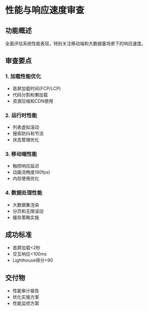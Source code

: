 # 性能与响应速度审查

## 功能概述
全面评估系统性能表现，特别关注移动端和大数据量场景下的响应速度。

## 审查要点

### 1. 加载性能优化
- 首屏加载时间(FCP/LCP)
- 代码分割和懒加载
- 资源压缩和CDN使用

### 2. 运行时性能
- 列表虚拟滚动
- 搜索防抖和节流
- 状态管理优化

### 3. 移动端性能
- 触控响应延迟
- 动画流畅度(60fps)
- 内存使用优化

### 4. 数据处理性能
- 大数据集渲染
- 分页和无限滚动
- 缓存策略实施

## 成功标准
- 首屏加载<2秒
- 交互响应<100ms
- Lighthouse得分>90

## 交付物
- 性能审计报告
- 优化实施方案
- 性能监控方案
